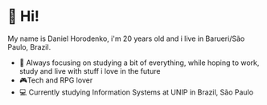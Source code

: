 # 👋 Hi!

My name is Daniel Horodenko, i'm 20 years old and i live in Barueri/São Paulo, Brazil.

- :book: Always focusing on studying a bit of everything, while hoping to work, study and live with stuff i love in the future
- :video_game:Tech and RPG lover
- 💻 Currently studying Information Systems at UNIP in Brazil, São Paulo
